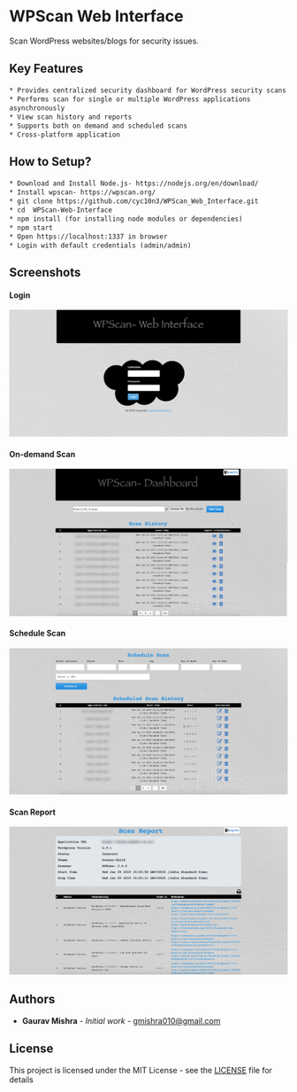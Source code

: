 # WPScan Web Interface
Scan WordPress websites/blogs for security issues.

## Key Features

```
* Provides centralized security dashboard for WordPress security scans
* Performs scan for single or multiple WordPress applications asynchronously
* View scan history and reports
* Supports both on demand and scheduled scans
* Cross-platform application
```

## How to Setup?

```
* Download and Install Node.js- https://nodejs.org/en/download/
* Install wpscan- https://wpscan.org/
* git clone https://github.com/cyc10n3/WPScan_Web_Interface.git
* cd  WPScan-Web-Interface
* npm install (for installing node modules or dependencies)
* npm start
* Open https://localhost:1337 in browser
* Login with default credentials (admin/admin)
```

## Screenshots

#### Login
![Login](/static/screenshots/1.png?raw=true "Login")

#### On-demand Scan
![Dashboard: On-demand Scan](/static/screenshots/2.png?raw=true "Dashboard: On-demand Scan")

#### Schedule Scan
![Dashboard: Schedule Scan](/static/screenshots/3.png?raw=true "Dashboard: Schedule Scan")

#### Scan Report
![Scan Report](/static/screenshots/4.png?raw=true "Scan Report")

## Authors

* **Gaurav Mishra** - *Initial work* - gmishra010@gmail.com

## License

This project is licensed under the MIT License - see the [LICENSE](LICENSE) file for details
